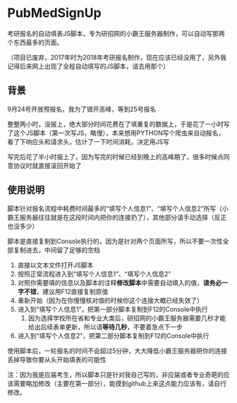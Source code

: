 # PubMedSignUp
考研报名的自动填表JS脚本，专为研招网的小霸王服务器制作，可以自动写那两个东西最多的页面。

（项目已废弃，2017年时为2018年考研报名制作，现在应该已经没用了，另外我记得后来网上出现了全程自动填写的JS脚本，请去用那个）

## 背景 
9月24号开放预报名，我为了错开高峰，等到25号报名

整整两小时，没报上，绝大部分时间花费在了填重复的数据上，于是花了一小时写了这个JS脚本（第一次写JS，略慢），本来想用PYTHON写个爬虫来自动报名，看了下响应头和请求头，估计了一下时间消耗，决定用JS写

写完后花了半小时报上了，因为写完的时候已经到晚上的高峰期了，很多时候点同意协议时就直接滚回开始了

## 使用说明


脚本针对报名流程中耗费时间最多的“填写个人信息1”、“填写个人信息2”所写（小霸王服务器往往就是在这段时间内把你的连接扔了），其他部分请手动选择（反正也没多少）

脚本是直接复制到Console执行的，因为是针对两个页面所写，所以不要一次性全部复制进去，中间留了足够的空档

1. 直接以文本文件打开JS脚本
2. 按照正常流程进入到“填写个人信息1”、“填写个人信息2”
3. 对照你需要填的信息以及脚本的注释**修改脚本**中需要自动填入的值，**请务必一字不错**，建议用F12直接复制原值
4. 重新开始（因为在你慢慢核对值的时候你这个连接大概已经失效了）
5. 进入到“填写个人信息1”，把第一部分脚本复制到F12的Console中执行
	1. 因为选择学校所在省和专业大类后，研招网的小霸王服务器需要几秒才能给出后续表单更新，所以请**等待几秒**，不要着急点下一步
6. 进入到“填写个人信息2”，把第二部分脚本复制到F12的Console中执行
 


使用脚本后，一轮报名的时间不会超过5分钟，大大降低小霸王服务器把你的连接丢掉导致你要从头开始填表的可能性

注：因为我是应届考生，所以脚本只是针对我自己写的，非应届或者专业奇葩的应该需要略加修改（主要在第一部分），能摸到github上来这点能力应该有，请自行修改。
